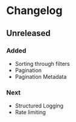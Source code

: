 # Changelog

## Unreleased
### Added
- Sorting through filters
- Pagination
- Pagination Metadata

### Next
- Structured Logging
- Rate limiting
